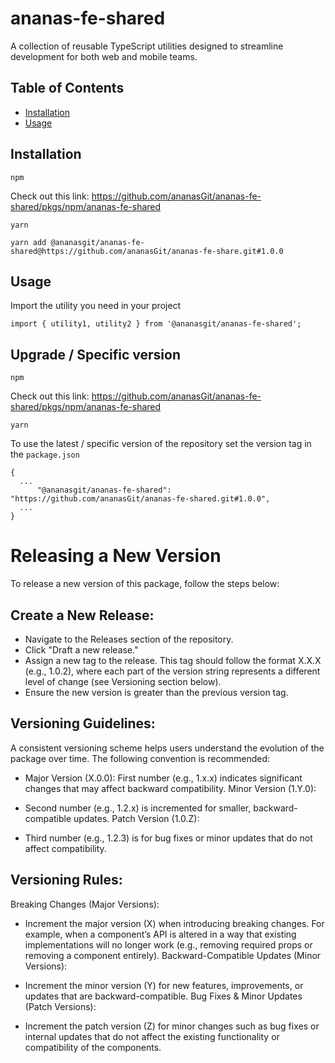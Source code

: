 # ananas-fe-shared

A collection of reusable TypeScript utilities designed to streamline development for both web and mobile teams.

## Table of Contents

- [Installation](#installation)
- [Usage](#usage)

## Installation

`npm`

Check out this link: https://github.com/ananasGit/ananas-fe-shared/pkgs/npm/ananas-fe-shared

`yarn` 

```
yarn add @ananasgit/ananas-fe-shared@https://github.com/ananasGit/ananas-fe-share.git#1.0.0
```

## Usage
Import the utility you need in your project
```
import { utility1, utility2 } from '@ananasgit/ananas-fe-shared';
```

## Upgrade / Specific version
`npm`

Check out this link: https://github.com/ananasGit/ananas-fe-shared/pkgs/npm/ananas-fe-shared

`yarn`

To use the latest / specific version of the repository set the version tag in the `package.json`
```
{
  ...
      "@ananasgit/ananas-fe-shared": "https://github.com/ananasGit/ananas-fe-shared.git#1.0.0",
  ...
}
```

# Releasing a New Version
To release a new version of this package, follow the steps below:

## Create a New Release:

- Navigate to the Releases section of the repository.
- Click "Draft a new release."
- Assign a new tag to the release. This tag should follow the format X.X.X (e.g., 1.0.2), where each part of the version string represents a different level of change (see Versioning section below).
- Ensure the new version is greater than the previous version tag.

## Versioning Guidelines:

A consistent versioning scheme helps users understand the evolution of the package over time. The following convention is recommended:

- Major Version (X.0.0):
First number (e.g., 1.x.x) indicates significant changes that may affect backward compatibility.
Minor Version (1.Y.0):

- Second number (e.g., 1.2.x) is incremented for smaller, backward-compatible updates.
Patch Version (1.0.Z):

- Third number (e.g., 1.2.3) is for bug fixes or minor updates that do not affect compatibility.

## Versioning Rules:
Breaking Changes (Major Versions):

- Increment the major version (X) when introducing breaking changes. For example, when a component’s API is altered in a way that existing implementations will no longer work (e.g., removing required props or removing a component entirely).
Backward-Compatible Updates (Minor Versions):

- Increment the minor version (Y) for new features, improvements, or updates that are backward-compatible.
Bug Fixes & Minor Updates (Patch Versions):

- Increment the patch version (Z) for minor changes such as bug fixes or internal updates that do not affect the existing functionality or compatibility of the components.
